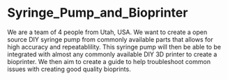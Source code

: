 # Syringe_Pump_and_Bioprinter

We are a team of 4 people from Utah, USA. We want to create a open source DIY syringe pump from commonly available parts that allows for high accuracy and repeatablility. This syringe pump will then be able to be integrated with almost any commonly available DIY 3D printer to create a bioprinter. We then aim to create a guide to help troubleshoot common issues with creating good quality bioprints. 
